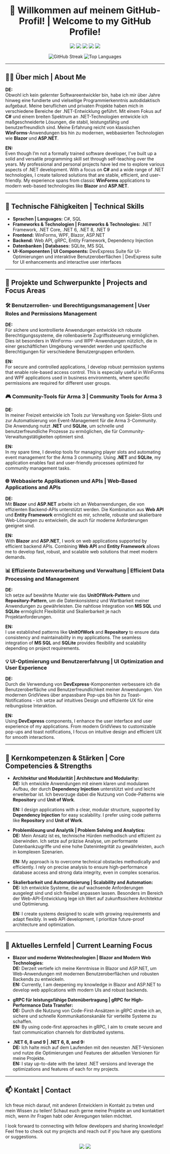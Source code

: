 <h1 align="center">👋 Willkommen auf meinem GitHub-Profil! | Welcome to my GitHub Profile!</h1>

<p align="center">
    <img src="https://img.shields.io/badge/Language-C%23-blue?style=for-the-badge&logo=c-sharp" />
    <img src="https://img.shields.io/badge/Framework-.NET%20Framework-blueviolet?style=for-the-badge&logo=dotnet" />
    <img src="https://img.shields.io/badge/Platform-WinForms/WPF-blue?style=for-the-badge&logo=windows" />
    <img src="https://img.shields.io/badge/Tool-DevExpress-orange?style=for-the-badge&logo=devexpress" />
    <img src="https://img.shields.io/badge/Database-SQLite%20%7C%20MS%20SQL-lightgrey?style=for-the-badge&logo=sqlite" />
</p>

<p align="center">
  <img src="https://github-readme-streak-stats.herokuapp.com/?user=your-github-username&theme=light" alt="GitHub Streak"/>
  <img src="https://github-readme-stats.vercel.app/api/top-langs/?username=your-github-username&layout=compact&theme=light" alt="Top Languages"/>
</p>

---

## 👨‍💻 Über mich | About Me

**DE:**  
Obwohl ich kein gelernter Softwareentwickler bin, habe ich mir über Jahre hinweg eine fundierte und vielseitige Programmierkenntnis autodidaktisch aufgebaut. Meine beruflichen und privaten Projekte haben mich in verschiedene Bereiche der .NET-Entwicklung geführt. Mit einem Fokus auf **C#** und einem breiten Spektrum an .NET-Technologien entwickle ich maßgeschneiderte Lösungen, die stabil, leistungsfähig und benutzerfreundlich sind. Meine Erfahrung reicht von klassischen **WinForms**-Anwendungen bis hin zu modernen, webbasierten Technologien wie **Blazor** und **ASP.NET**.

**EN:**  
Even though I’m not a formally trained software developer, I've built up a solid and versatile programming skill set through self-teaching over the years. My professional and personal projects have led me to explore various aspects of .NET development. With a focus on **C#** and a wide range of .NET technologies, I create tailored solutions that are stable, efficient, and user-friendly. My experience spans from classic **WinForms** applications to modern web-based technologies like **Blazor** and **ASP.NET**.

---

## 🚀 Technische Fähigkeiten | Technical Skills

- **Sprachen | Languages:** C#, SQL
- **Frameworks & Technologien | Frameworks & Technologies:** .NET Framework, .NET Core, .NET 6, .NET 8, .NET 9
- **Frontend:** WinForms, WPF, Blazor, ASP.NET
- **Backend:** Web API, gRPC, Entity Framework, Dependency Injection
- **Datenbanken | Databases:** SQLite, MS SQL
- **UI-Komponenten | UI Components:** DevExpress Suite für UI-Optimierungen und interaktive Benutzeroberflächen | DevExpress suite for UI enhancements and interactive user interfaces

---

## 🔧 Projekte und Schwerpunkte | Projects and Focus Areas

### 🛠 Benutzerrollen- und Berechtigungsmanagement | User Roles and Permissions Management
**DE:**  
Für sichere und kontrollierte Anwendungen entwickle ich robuste Berechtigungssysteme, die rollenbasierte Zugriffssteuerung ermöglichen. Dies ist besonders in WinForms- und WPF-Anwendungen nützlich, die in einer geschäftlichen Umgebung verwendet werden und spezifische Berechtigungen für verschiedene Benutzergruppen erfordern.

**EN:**  
For secure and controlled applications, I develop robust permission systems that enable role-based access control. This is especially useful in WinForms and WPF applications used in business environments, where specific permissions are required for different user groups.

### 🎮 Community-Tools für Arma 3 | Community Tools for Arma 3
**DE:**  
In meiner Freizeit entwickle ich Tools zur Verwaltung von Spieler-Slots und zur Automatisierung von Event-Management für die Arma 3-Community. Die Anwendung nutzt **.NET** und **SQLite**, um schnelle und benutzerfreundliche Prozesse zu ermöglichen, die für Community-Verwaltungstätigkeiten optimiert sind.

**EN:**  
In my spare time, I develop tools for managing player slots and automating event management for the Arma 3 community. Using **.NET** and **SQLite**, my application enables fast and user-friendly processes optimized for community management tasks.

### 🌐 Webbasierte Applikationen und APIs | Web-Based Applications and APIs
**DE:**  
Mit **Blazor** und **ASP.NET** arbeite ich an Webanwendungen, die von effizienten Backend-APIs unterstützt werden. Die Kombination aus **Web API** und **Entity Framework** ermöglicht es mir, schnelle, robuste und skalierbare Web-Lösungen zu entwickeln, die auch für moderne Anforderungen geeignet sind.

**EN:**  
With **Blazor** and **ASP.NET**, I work on web applications supported by efficient backend APIs. Combining **Web API** and **Entity Framework** allows me to develop fast, robust, and scalable web solutions that meet modern demands.

### 📊 Effiziente Datenverarbeitung und Verwaltung | Efficient Data Processing and Management
**DE:**  
Ich setze auf bewährte Muster wie das **UnitOfWork-Pattern** und **Repository-Pattern**, um die Datenkonsistenz und Wartbarkeit meiner Anwendungen zu gewährleisten. Die nahtlose Integration von **MS SQL** und **SQLite** ermöglicht Flexibilität und Skalierbarkeit je nach Projektanforderungen.

**EN:**  
I use established patterns like **UnitOfWork** and **Repository** to ensure data consistency and maintainability in my applications. The seamless integration of **MS SQL** and **SQLite** provides flexibility and scalability depending on project requirements.

### 💡 UI-Optimierung und Benutzererfahrung | UI Optimization and User Experience
**DE:**  
Durch die Verwendung von **DevExpress**-Komponenten verbessere ich die Benutzeroberfläche und Benutzerfreundlichkeit meiner Anwendungen. Von modernen GridViews über anpassbare Pop-ups bis hin zu Toast-Notifications - ich setze auf intuitives Design und effiziente UX für eine reibungslose Interaktion.

**EN:**  
Using **DevExpress** components, I enhance the user interface and user experience of my applications. From modern GridViews to customizable pop-ups and toast notifications, I focus on intuitive design and efficient UX for smooth interactions.

---

## 💼 Kernkompetenzen & Stärken | Core Competencies & Strengths

- **Architektur und Modularität | Architecture and Modularity:**  
  **DE:** Ich entwickle Anwendungen mit einem klaren und modularen Aufbau, der durch **Dependency Injection** unterstützt wird und leicht erweiterbar ist. Ich bevorzuge dabei die Nutzung von Code-Patterns wie **Repository** und **Unit of Work**.
  
  **EN:** I design applications with a clear, modular structure, supported by **Dependency Injection** for easy scalability. I prefer using code patterns like **Repository** and **Unit of Work**.

- **Problemlösung und Analytik | Problem Solving and Analytics:**  
  **DE:** Mein Ansatz ist es, technische Hürden methodisch und effizient zu überwinden. Ich setze auf präzise Analyse, um performante Datenbankzugriffe und eine hohe Datenintegrität zu gewährleisten, auch in komplexen Szenarien.
  
  **EN:** My approach is to overcome technical obstacles methodically and efficiently. I rely on precise analysis to ensure high-performance database access and strong data integrity, even in complex scenarios.

- **Skalierbarkeit und Automatisierung | Scalability and Automation:**  
  **DE:** Ich entwickle Systeme, die auf wachsende Anforderungen ausgelegt sind und sich flexibel anpassen lassen. Besonders im Bereich der Web-API-Entwicklung lege ich Wert auf zukunftssichere Architektur und Optimierung.
  
  **EN:** I create systems designed to scale with growing requirements and adapt flexibly. In web API development, I prioritize future-proof architecture and optimization.

---

## 🌱 Aktuelles Lernfeld | Current Learning Focus

- **Blazor und moderne Webtechnologien | Blazor and Modern Web Technologies:**  
  **DE:** Derzeit vertiefe ich meine Kenntnisse in Blazor und ASP.NET, um Web-Anwendungen mit modernen Benutzeroberflächen und robusten Backends zu entwickeln.  
  **EN:** Currently, I am deepening my knowledge in Blazor and ASP.NET to develop web applications with modern UIs and robust backends.

- **gRPC für leistungsfähige Datenübertragung | gRPC for High-Performance Data Transfer:**  
  **DE:** Durch die Nutzung von Code-First-Ansätzen in gRPC strebe ich an, sichere und schnelle Kommunikationskanäle für verteilte Systeme zu schaffen.  
  **EN:** By using code-first approaches in gRPC, I aim to create secure and fast communication channels for distributed systems.

- **.NET 6, 8 und 9 | .NET 6, 8, and 9:**  
  **DE:** Ich halte mich auf dem Laufenden mit den neuesten .NET-Versionen und nutze die Optimierungen und Features der aktuellen Versionen für meine Projekte.  
  **EN:** I stay up-to-date with the latest .NET versions and leverage the optimizations and features of each for my projects.

---

## 📫 Kontakt | Contact

Ich freue mich darauf, mit anderen Entwicklern in Kontakt zu treten und mein Wissen zu teilen! Schaut euch gerne meine Projekte an und kontaktiert mich, wenn ihr Fragen habt oder Anregungen teilen möchtet.

I look forward to connecting with fellow developers and sharing knowledge! Feel free to check out my projects and reach out if you have any questions or suggestions.

<p align="center">
    <a href="https://www.linkedin.com/in/your-profile"><img src="https://img.shields.io/badge/LinkedIn-Connect-blue?style=for-the-badge&logo=linkedin" /></a>
    <a href="mailto:your-email@example.com"><img src="https://img.shields.io/badge/Email-Contact%20Me-lightgrey?style=for-the-badge&logo=gmail" /></a>
</p>
